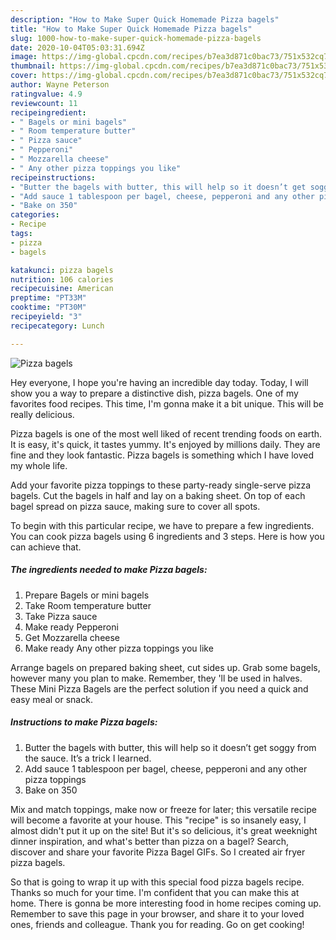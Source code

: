 ```yaml
---
description: "How to Make Super Quick Homemade Pizza bagels"
title: "How to Make Super Quick Homemade Pizza bagels"
slug: 1000-how-to-make-super-quick-homemade-pizza-bagels
date: 2020-10-04T05:03:31.694Z
image: https://img-global.cpcdn.com/recipes/b7ea3d871c0bac73/751x532cq70/pizza-bagels-recipe-main-photo.jpg
thumbnail: https://img-global.cpcdn.com/recipes/b7ea3d871c0bac73/751x532cq70/pizza-bagels-recipe-main-photo.jpg
cover: https://img-global.cpcdn.com/recipes/b7ea3d871c0bac73/751x532cq70/pizza-bagels-recipe-main-photo.jpg
author: Wayne Peterson
ratingvalue: 4.9
reviewcount: 11
recipeingredient:
- " Bagels or mini bagels"
- " Room temperature butter"
- " Pizza sauce"
- " Pepperoni"
- " Mozzarella cheese"
- " Any other pizza toppings you like"
recipeinstructions:
- "Butter the bagels with butter, this will help so it doesn’t get soggy from the sauce. It’s a trick I learned."
- "Add sauce 1 tablespoon per bagel, cheese, pepperoni and any other pizza toppings"
- "Bake on 350"
categories:
- Recipe
tags:
- pizza
- bagels

katakunci: pizza bagels 
nutrition: 106 calories
recipecuisine: American
preptime: "PT33M"
cooktime: "PT30M"
recipeyield: "3"
recipecategory: Lunch

---
```



![Pizza bagels](https://img-global.cpcdn.com/recipes/b7ea3d871c0bac73/751x532cq70/pizza-bagels-recipe-main-photo.jpg)

Hey everyone, I hope you're having an incredible day today. Today, I will show you a way to prepare a distinctive dish, pizza bagels. One of my favorites food recipes. This time, I'm gonna make it a bit unique. This will be really delicious.

Pizza bagels is one of the most well liked of recent trending foods on earth. It is easy, it's quick, it tastes yummy. It's enjoyed by millions daily. They are fine and they look fantastic. Pizza bagels is something which I have loved my whole life.

Add your favorite pizza toppings to these party-ready single-serve pizza bagels. Cut the bagels in half and lay on a baking sheet. On top of each bagel spread on pizza sauce, making sure to cover all spots.


To begin with this particular recipe, we have to prepare a few ingredients. You can cook pizza bagels using 6 ingredients and 3 steps. Here is how you can achieve that.

<!--inarticleads1-->

##### The ingredients needed to make Pizza bagels:

1. Prepare  Bagels or mini bagels
1. Take  Room temperature butter
1. Take  Pizza sauce
1. Make ready  Pepperoni
1. Get  Mozzarella cheese
1. Make ready  Any other pizza toppings you like


Arrange bagels on prepared baking sheet, cut sides up. Grab some bagels, however many you plan to make. Remember, they &#39;ll be used in halves. These Mini Pizza Bagels are the perfect solution if you need a quick and easy meal or snack. 

<!--inarticleads2-->

##### Instructions to make Pizza bagels:

1. Butter the bagels with butter, this will help so it doesn’t get soggy from the sauce. It’s a trick I learned.
1. Add sauce 1 tablespoon per bagel, cheese, pepperoni and any other pizza toppings
1. Bake on 350


Mix and match toppings, make now or freeze for later; this versatile recipe will become a favorite at your house. This &#34;recipe&#34; is so insanely easy, I almost didn&#39;t put it up on the site! But it&#39;s so delicious, it&#39;s great weeknight dinner inspiration, and what&#39;s better than pizza on a bagel? Search, discover and share your favorite Pizza Bagel GIFs. So I created air fryer pizza bagels. 

So that is going to wrap it up with this special food pizza bagels recipe. Thanks so much for your time. I'm confident that you can make this at home. There is gonna be more interesting food in home recipes coming up. Remember to save this page in your browser, and share it to your loved ones, friends and colleague. Thank you for reading. Go on get cooking!
